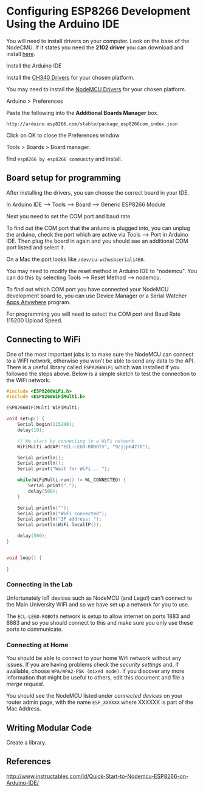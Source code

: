 
# Configuring ESP8266 Development Using the Arduino IDE

You will need to install drivers on your computer. Look on the base of the NodeCMU. If it states you need the **2102 driver** you can download and install [here](https://www.silabs.com/products/development-tools/software/usb-to-uart-bridge-vcp-drivers).

Install the Arduino IDE

Install the [CH340 Drivers](https://sparks.gogo.co.nz/ch340.html) for your chosen platform.

You may need to install the [NodeMCU Drivers](https://github.com/nodemcu/nodemcu-devkit/tree/master/Drivers) for your chosen platform.

Arduino > Preferences

Paste the following into the **Additional Boards Manager** box.

`http://arduino.esp8266.com/stable/package_esp8266com_index.json`

Click on OK to close the Preferences window

Tools > Boards > Board manager.

find `esp8266 by esp8266 community` and install.

## Board setup for programming

After installing the drivers, you can choose the correct board in your IDE.

In Arduino IDE --> Tools --> Board --> Generic ESP8266 Module

Next you need to set the COM port and baud rate.

To find out the COM port that the arduino is plugged into, you can unplug the arduino, check the port which are active via Tools --> Port in Arduino IDE.  Then plug the board in again and you should see an additional COM port listed and select it.

On a Mac the port looks like `/dev/cu-wchusbserial1460`.

You may need to modify the reset method in Arduino IDE to "nodemcu".  You can do this by selecting Tools --> Reset Method --> nodemcu.

To find out which COM port you have connected your NodeMCU development board to, you can use Device Manager or a Serial Watcher [Apps Anywhere](https://appsanywhere.coventry.ac.uk/) program.

For programming you will need to select the COM port and Baud Rate 115200 Upload Speed.

## Connecting to WiFi

One of the most important jobs is to make sure the NodeMCU can connect to a WiFI network, otherwise you won't be able to send any data to the API. There is a useful library called `ESP8266WiFi` which was installed if you followed the steps above. Below is a simple sketch to test the connection to the WiFi network.
```cpp
#include <ESP8266WiFi.h>
#include <ESP8266WiFiMulti.h>

ESP8266WiFiMulti WiFiMulti;

void setup() {
    Serial.begin(115200);
    delay(10);

    // We start by connecting to a WiFi network
    WiFiMulti.addAP("ECL-LEGO-ROBOTS", "9cjjp64270");

    Serial.println();
    Serial.println();
    Serial.print("Wait for WiFi... ");

    while(WiFiMulti.run() != WL_CONNECTED) {
        Serial.print(".");
        delay(500);
    }

    Serial.println("");
    Serial.println("WiFi connected");
    Serial.println("IP address: ");
    Serial.println(WiFi.localIP());

    delay(500);
}


void loop() {
    
}
```

### Connecting in the Lab

Unfortunately IoT devices such as NodeMCU (and Lego!) can't connect to the Main University WiFi and so we have set up a network for you to use.

The `ECL-LEGO-ROBOTS` network is setup to allow internet on ports 1883 and 8883 and so you should connect to this and make sure you only use these ports to communicate.

### Connecting at Home

You should be able to connect to your home Wifi network without any issues. If you are having problems check the _security settings_ and, if available, choose `WPA/WPA2-PSK (mixed mode)`. If you discover any more information that might be useful to others, edit this document and file a _merge request_.

You should see the NodeMCU listed under _connected devices_ on your router admin page, with the name `ESP_XXXXXX` where XXXXXX is part of the Mac Address.

## Writing Modular Code

Create a library.

## References

http://www.instructables.com/id/Quick-Start-to-Nodemcu-ESP8266-on-Arduino-IDE/
